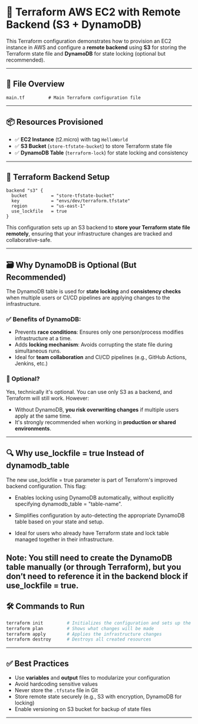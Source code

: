 # 🚀 Terraform AWS EC2 with Remote Backend (S3 + DynamoDB)

This Terraform configuration demonstrates how to provision an EC2 instance in AWS and configure a **remote backend** using **S3** for storing the Terraform state file and **DynamoDB** for state locking (optional but recommended).

---

## 📂 File Overview

```hcl
main.tf         # Main Terraform configuration file
```

---

## 📦 Resources Provisioned

- ✅ **EC2 Instance** (t2.micro) with tag `HelloWorld`
- ✅ **S3 Bucket** (`store-tfstate-bucket`) to store Terraform state file
- ✅ **DynamoDB Table** (`terraform-lock`) for state locking and consistency

---

## 📌 Terraform Backend Setup

```hcl
backend "s3" {
  bucket         = "store-tfstate-bucket"
  key            = "envs/dev/terraform.tfstate"
  region         = "us-east-1"
  use_lockfile   = true
}
```

This configuration sets up an S3 backend to **store your Terraform state file remotely**, ensuring that your infrastructure changes are tracked and collaborative-safe.

---

## 🗃️ Why DynamoDB is Optional (But Recommended)

The DynamoDB table is used for **state locking** and **consistency checks** when multiple users or CI/CD pipelines are applying changes to the infrastructure.

### ✅ Benefits of DynamoDB:
- Prevents **race conditions**: Ensures only one person/process modifies infrastructure at a time.
- Adds **locking mechanism**: Avoids corrupting the state file during simultaneous runs.
- Ideal for **team collaboration** and CI/CD pipelines (e.g., GitHub Actions, Jenkins, etc.)

### 🔸 Optional?
Yes, technically it's optional. You can use only S3 as a backend, and Terraform will still work. However:
- Without DynamoDB, **you risk overwriting changes** if multiple users apply at the same time.
- It's strongly recommended when working in **production or shared environments**.

---
## 🔍 Why use_lockfile = true Instead of dynamodb_table
The new use_lockfile = true parameter is part of Terraform's improved backend configuration. This flag:

- Enables locking using DynamoDB automatically, without explicitly specifying dynamodb_table = "table-name".

- Simplifies configuration by auto-detecting the appropriate DynamoDB table based on your state and setup.

- Ideal for users who already have Terraform state and lock table managed together in their infrastructure.

Note: You still need to create the DynamoDB table manually (or through Terraform), but you don’t need to reference it in the backend block if use_lockfile = true.
---

## 🛠️ Commands to Run
```bash
terraform init         # Initializes the configuration and sets up the backend
terraform plan         # Shows what changes will be made
terraform apply        # Applies the infrastructure changes
terraform destroy      # Destroys all created resources
```

---

## ✅ Best Practices

- Use **variables** and **output** files to modularize your configuration
- Avoid hardcoding sensitive values
- Never store the `.tfstate` file in Git
- Store remote state securely (e.g., S3 with encryption, DynamoDB for locking)
- Enable versioning on S3 bucket for backup of state files

---
